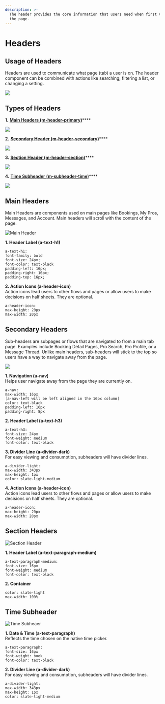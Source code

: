 ```yaml
---
description: >-
  The header provides the core information that users need when first viewing
  the page.
---
```


# Headers

## Usage of Headers

Headers are used to communicate what page \(tab\) a user is on. The header component can be combined with actions like searching, filtering a list, or changing a setting.

![](../.gitbook/assets/header-overview.png)

## Types of Headers

**1.** [**Main Headers \(m-header-primary\)**](headers-1.md#main-headers)\*\*\*\*

![](../.gitbook/assets/primary-header.png)

**2.** [**Secondary Header \(m-header-secondary\)**](headers-1.md#secondary-headers)\*\*\*\*

![](../.gitbook/assets/secondary-header.png)

**3.** [**Section Header \(m-header-section\)**](headers-1.md#section-headers)\*\*\*\*

![](../.gitbook/assets/section-header.png)

**4.** [**Time Subheader \(m-subheader-time\)**](headers-1.md#time-subheader)\*\*\*\*

![](../.gitbook/assets/time-subheader.png)

## Main Headers

Main Headers are components used on main pages like Bookings, My Pros, Messages, and Account. Main headers will scroll with the content of the page.

![Main Header](../.gitbook/assets/main-header-image.png)

**1. Header Label \(a-text-h1\)**

```text
a-text-h1:
font-family: bold
font-size: 24px;
font-color: text-black
padding-left: 16px;
padding-right: 16px;
padding-top: 16px;
```

**2.  Action Icons \(a-header-icon\)**  
Action icons lead users to other flows and pages or allow users to make decisions on half sheets. They are optional.

```text
a-header-icon:
max-height: 20px
max-width: 20px
```

## Secondary Headers

Sub-headers are subpages or flows that are navigated to from a main tab page. Examples include Booking Detail Pages, Pro Search, Pro Profile, or a Message Thread. Unlike main headers, sub-headers will stick to the top so users have a way to navigate away from the page.

![](../.gitbook/assets/subheader-image.png)

**1. Navigation \(a-nav\)**  
Helps user navigate away from the page they are currently on. 

```
a-nav:
max-width: 16px
[a-nav-left will be left aligned in the 16px column]
color: text-black
padding-left: 16px
padding-right: 8px
```

**2. Header Label \(a-text-h3\)**

```text
a-text-h3:
font-size: 24px
font-weight: medium
font-color: text-black
```

**3. Divider Line \(a-divider-dark\)**  
For easy viewing and consumption, subheaders will have divider lines.

```text
a-divider-light:
max-width: 343px
max-height: 1px
color: slate-light-medium
```

**4.  Action Icons \(a-header-icon\)**  
Action icons lead users to other flows and pages or allow users to make decisions on half sheets. They are optional.

```text
a-header-icon:
max-height: 20px
max-width: 20px
```

## Section Headers

![Section Header](../.gitbook/assets/section-headers.png)

**1. Header Label \(a-text-paragraph-medium\)**

```text
a-text-paragraph-medium:
font-size: 16px
font-weight: medium
font-color: text-black
```

**2. Container**

```text
color: slate-light
max-width: 100% 
```

## Time Subheader

![Time Subheaer](../.gitbook/assets/time-subheader%20%281%29.png)

**1. Date & Time \(a-text-paragraph\)**  
Reflects the time chosen on the native time picker.

```text
a-text-paragraph:
font-size: 16px
font-weight: book
font-color: text-black
```

**2. Divider Line \(a-divider-dark\)**  
For easy viewing and consumption, subheaders will have divider lines.

```text
a-divider-light:
max-width: 343px
max-height: 1px
color: slate-light-medium
```

